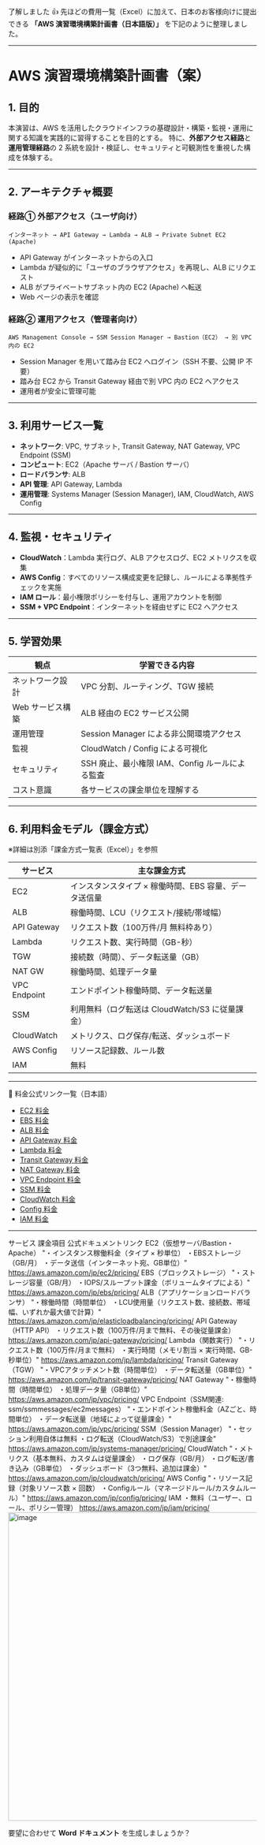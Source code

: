 了解しました 👍
先ほどの費用一覧（Excel）に加えて、日本のお客様向けに提出できる **「AWS 演習環境構築計画書（日本語版）」** を下記のように整理しました。

---

# AWS 演習環境構築計画書（案）

## 1. 目的

本演習は、AWS を活用したクラウドインフラの基礎設計・構築・監視・運用に関する知識を実践的に習得することを目的とする。
特に、**外部アクセス経路**と**運用管理経路**の 2 系統を設計・検証し、セキュリティと可観測性を重視した構成を体験する。

---

## 2. アーキテクチャ概要

### 経路① 外部アクセス（ユーザ向け）

```
インターネット → API Gateway → Lambda → ALB → Private Subnet EC2 (Apache)
```

* API Gateway がインターネットからの入口
* Lambda が疑似的に「ユーザのブラウザアクセス」を再現し、ALB にリクエスト
* ALB がプライベートサブネット内の EC2 (Apache) へ転送
* Web ページの表示を確認

### 経路② 運用アクセス（管理者向け）

```
AWS Management Console → SSM Session Manager → Bastion（EC2） → 別 VPC 内の EC2
```

* Session Manager を用いて踏み台 EC2 へログイン（SSH 不要、公開 IP 不要）
* 踏み台 EC2 から Transit Gateway 経由で別 VPC 内の EC2 へアクセス
* 運用者が安全に管理可能

---

## 3. 利用サービス一覧

* **ネットワーク**: VPC, サブネット, Transit Gateway, NAT Gateway, VPC Endpoint (SSM)
* **コンピュート**: EC2（Apache サーバ / Bastion サーバ）
* **ロードバランサ**: ALB
* **API 管理**: API Gateway, Lambda
* **運用管理**: Systems Manager (Session Manager), IAM, CloudWatch, AWS Config

---

## 4. 監視・セキュリティ

* **CloudWatch**：Lambda 実行ログ、ALB アクセスログ、EC2 メトリクスを収集
* **AWS Config**：すべてのリソース構成変更を記録し、ルールによる準拠性チェックを実施
* **IAM ロール**：最小権限ポリシーを付与し、運用アカウントを制御
* **SSM + VPC Endpoint**：インターネットを経由せずに EC2 へアクセス

---

## 5. 学習効果

| 観点         | 学習できる内容                         |
| ---------- | ------------------------------- |
| ネットワーク設計   | VPC 分割、ルーティング、TGW 接続            |
| Web サービス構築 | ALB 経由の EC2 サービス公開              |
| 運用管理       | Session Manager による非公開環境アクセス    |
| 監視         | CloudWatch / Config による可視化      |
| セキュリティ     | SSH 廃止、最小権限 IAM、Config ルールによる監査 |
| コスト意識      | 各サービスの課金単位を理解する                 |

---

## 6. 利用料金モデル（課金方式）

※詳細は別添「課金方式一覧表（Excel）」を参照

| サービス         | 主な課金方式                          |
| ------------ | ------------------------------- |
| EC2          | インスタンスタイプ × 稼働時間、EBS 容量、データ送信量  |
| ALB          | 稼働時間、LCU（リクエスト/接続/帯域幅）          |
| API Gateway  | リクエスト数（100万件/月 無料枠あり）           |
| Lambda       | リクエスト数、実行時間（GB-秒）               |
| TGW          | 接続数（時間）、データ転送量（GB）              |
| NAT GW       | 稼働時間、処理データ量                     |
| VPC Endpoint | エンドポイント稼働時間、データ転送量              |
| SSM          | 利用無料（ログ転送は CloudWatch/S3 に従量課金） |
| CloudWatch   | メトリクス、ログ保存/転送、ダッシュボード           |
| AWS Config   | リソース記録数、ルール数                    |
| IAM          | 無料                              |

---

📂 料金公式リンク一覧（日本語）

* [EC2 料金](https://aws.amazon.com/jp/ec2/pricing/)
* [EBS 料金](https://aws.amazon.com/jp/ebs/pricing/)
* [ALB 料金](https://aws.amazon.com/jp/elasticloadbalancing/pricing/)
* [API Gateway 料金](https://aws.amazon.com/jp/api-gateway/pricing/)
* [Lambda 料金](https://aws.amazon.com/jp/lambda/pricing/)
* [Transit Gateway 料金](https://aws.amazon.com/jp/transit-gateway/pricing/)
* [NAT Gateway 料金](https://aws.amazon.com/jp/vpc/pricing/)
* [VPC Endpoint 料金](https://aws.amazon.com/jp/vpc/pricing/)
* [SSM 料金](https://aws.amazon.com/jp/systems-manager/pricing/)
* [CloudWatch 料金](https://aws.amazon.com/jp/cloudwatch/pricing/)
* [Config 料金](https://aws.amazon.com/jp/config/pricing/)
* [IAM 料金](https://aws.amazon.com/jp/iam/pricing/)

---



サービス	課金項目	公式ドキュメントリンク
EC2（仮想サーバ/Bastion・Apache）	"・インスタンス稼働料金（タイプ × 秒単位）
・EBSストレージ（GB/月）
・データ送信（インターネット宛、GB単位）"	https://aws.amazon.com/jp/ec2/pricing/
EBS（ブロックストレージ）	"・ストレージ容量（GB/月）
・IOPS/スループット課金（ボリュームタイプによる）"	https://aws.amazon.com/jp/ebs/pricing/
ALB（アプリケーションロードバランサ）	"・稼働時間（時間単位）
・LCU使用量（リクエスト数、接続数、帯域幅、いずれか最大値で計算）"	https://aws.amazon.com/jp/elasticloadbalancing/pricing/
API Gateway（HTTP API）	・リクエスト数（100万件/月まで無料、その後従量課金）	https://aws.amazon.com/jp/api-gateway/pricing/
Lambda（関数実行）	"・リクエスト数（100万件/月まで無料）
・実行時間（メモリ割当 × 実行時間、GB-秒単位）"	https://aws.amazon.com/jp/lambda/pricing/
Transit Gateway（TGW）	"・VPCアタッチメント数（時間単位）
・データ転送量（GB単位）"	https://aws.amazon.com/jp/transit-gateway/pricing/
NAT Gateway	"・稼働時間（時間単位）
・処理データ量（GB単位）"	https://aws.amazon.com/jp/vpc/pricing/
VPC Endpoint（SSM関連: ssm/ssmmessages/ec2messages）	"・エンドポイント稼働料金（AZごと、時間単位）
・データ転送量（地域によって従量課金）"	https://aws.amazon.com/jp/vpc/pricing/
SSM（Session Manager）	"・セッション利用自体は無料
・ログ転送（CloudWatch/S3）で別途課金"	https://aws.amazon.com/jp/systems-manager/pricing/
CloudWatch	"・メトリクス（基本無料、カスタムは従量課金）
・ログ保存（GB/月）
・ログ転送/書き込み（GB単位）
・ダッシュボード（3つ無料、追加は課金）"	https://aws.amazon.com/jp/cloudwatch/pricing/
AWS Config	"・リソース記録（対象リソース数 × 回数）
・Configルール（マネージドルール/カスタムルール）"	https://aws.amazon.com/jp/config/pricing/
IAM	・無料（ユーザー、ロール、ポリシー管理）	https://aws.amazon.com/jp/iam/pricing/<img width="2006" height="626" alt="image" src="https://github.com/user-attachments/assets/5cde3303-1f67-42f5-b39f-ba406c49f1b4" />



要望に合わせて **Word ドキュメント** を生成しましょうか？

